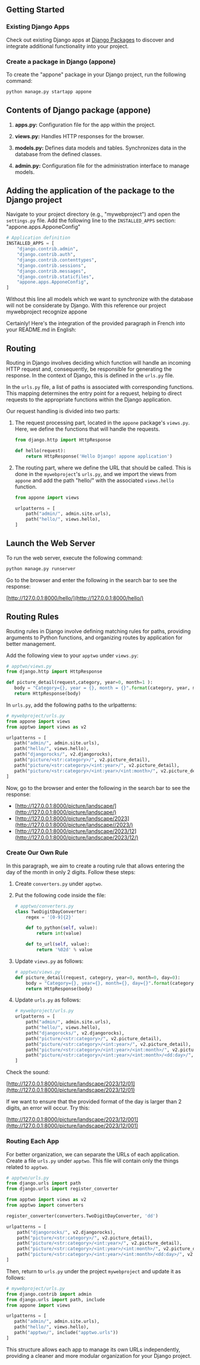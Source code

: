 ## Getting Started

### Existing Django Apps

Check out existing Django apps at [Django Packages](https://djangopackages.org/categories/apps/) to discover and integrate additional functionality into your project.


### Create a package in Django (appone)

To create the "appone" package in your Django project, run the following command:

```bash
python manage.py startapp appone
```

## Contents of Django package (appone)

1. **apps.py:** Configuration file for the app within the project.

2. **views.py:** Handles HTTP responses for the browser.

3. **models.py:** Defines data models and tables. Synchronizes data in the database from the defined classes.

4. **admin.py:** Configuration file for the administration interface to manage models.

## Adding the application of the package to the Django project

Navigate to your project directory (e.g., "mywebproject") and open the `settings.py` file. Add the following line to the `INSTALLED_APPS` section:
"appone.apps.ApponeConfig"
```python
# Application definition
INSTALLED_APPS = [
    "django.contrib.admin",
    "django.contrib.auth",
    "django.contrib.contenttypes",
    "django.contrib.sessions",
    "django.contrib.messages",
    "django.contrib.staticfiles",
    "appone.apps.ApponeConfig",
]
```
Without this line all models which we want to synchronize with the database will not be considerate by Django.
With this reference our project mywebproject recognize appone

Certainly! Here's the integration of the provided paragraph in French into your README.md in English:

## Routing

Routing in Django involves deciding which function will handle an incoming HTTP request and, consequently, be responsible for generating the response. In the context of Django, this is defined in the `urls.py` file.

In the `urls.py` file, a list of paths is associated with corresponding functions. This mapping determines the entry point for a request, helping to direct requests to the appropriate functions within the Django application.

Our request handling is divided into two parts:

1. The request processing part, located in the `appone` package's `views.py`. Here, we define the functions that will handle the requests.

   ```python
   from django.http import HttpResponse

   def hello(request):
       return HttpResponse('Hello Django! appone application')
   ```

2. The routing part, where we define the URL that should be called. This is done in the `mywebproject`'s `urls.py`, and we import the views from `appone` and add the path "hello/" with the associated `views.hello` function.

   ```python
   from appone import views

   urlpatterns = [
       path("admin/", admin.site.urls),
       path("hello/", views.hello),
   ]
   ```

## Launch the Web Server

To run the web server, execute the following command:

```bash
python manage.py runserver
```

Go to the browser and enter the following in the search bar to see the response:

[http://127.0.0.1:8000/hello/](http://127.0.0.1:8000/hello/)


## Routing Rules

Routing rules in Django involve defining matching rules for paths, 
providing arguments to Python functions, and organizing routes by application for better management.

Add the following view to your `apptwo` under `views.py`:

```python
# apptwo/views.py
from django.http import HttpResponse

def picture_detail(request,category, year=0, month=1 ):
   body = "Category={}, year = {}, month = {}".format(category, year, month )
   return HttpResponse(body)
```

In `urls.py`, add the following paths to the urlpatterns: 

```python
# mywebproject/urls.py
from appone import views
from apptwo import views as v2

urlpatterns = [
   path("admin/", admin.site.urls),
   path("hello/", views.hello),
   path("djangorocks/", v2.djangorocks),
   path("picture/<str:category>/", v2.picture_detail),
   path("picture/<str:category>/<int:year>/", v2.picture_detail),
   path("picture/<str:category>/<int:year>/<int:month>/", v2.picture_detail)
]
```

Now, go to the browser and enter the following in the search bar to see the response:

- [http://127.0.0.1:8000/picture/landscape/](http://127.0.0.1:8000/picture/landscape/)
- [http://127.0.0.1:8000/picture/landscape/2023](http://127.0.0.1:8000/picture/landscape//2023/)
- [http://127.0.0.1:8000/picture/landscape/2023/12](http://127.0.0.1:8000/picture/landscape/2023/12/)


### Create Our Own Rule

In this paragraph, we aim to create a routing rule that allows entering the day of the month in only 2 digits. Follow these steps:

1. Create `converters.py` under `apptwo`.
2. Put the following code inside the file:

    ```python
    # apptwo/converters.py
    class TwoDigitDayConverter:
        regex = '[0-9]{2}'

        def to_python(self, value):
            return int(value)

        def to_url(self, value):
            return '%02d' % value
    ```

3. Update `views.py` as follows:

    ```python
    # apptwo/views.py
    def picture_detail(request, category, year=0, month=0, day=0):
        body = "Category={}, year={}, month={}, day={}".format(category, year, month, day)
        return HttpResponse(body)
    ```

4. Update `urls.py` as follows:

    ```python
    # mywebproject/urls.py
    urlpatterns = [
        path("admin/", admin.site.urls),
        path("hello/", views.hello),
        path("djangorocks/", v2.djangorocks),
        path("picture/<str:category>/", v2.picture_detail),
        path("picture/<str:category>/<int:year>/", v2.picture_detail),
        path("picture/<str:category>/<int:year>/<int:month>/", v2.picture_detail),
        path("picture/<str:category>/<int:year>/<int:month>/<dd:day>/", v2.picture_detail),
    ]
    ```

Check the sound:

[http://127.0.0.1:8000/picture/landscape/2023/12/01](http://127.0.0.1:8000/picture/landscape/2023/12/01)

If we want to ensure that the provided format of the day is larger than 2 digits, an error will occur. Try this:

[http://127.0.0.1:8000/picture/landscape/2023/12/001](http://127.0.0.1:8000/picture/landscape/2023/12/001)


### Routing Each App

For better organization, we can separate the URLs of each application. Create a file `urls.py` under `apptwo`. This file will contain only the things related to `apptwo`.

```python
# apptwo/urls.py
from django.urls import path
from django.urls import register_converter

from apptwo import views as v2
from apptwo import converters

register_converter(converters.TwoDigitDayConverter, 'dd')

urlpatterns = [
    path("djangorocks/", v2.djangorocks),
    path("picture/<str:category>/", v2.picture_detail),
    path("picture/<str:category>/<int:year>/", v2.picture_detail),
    path("picture/<str:category>/<int:year>/<int:month>/", v2.picture_detail),
    path("picture/<str:category>/<int:year>/<int:month>/<dd:day>/", v2.picture_detail),
]
```

Then, return to `urls.py` under the project `mywebproject` and update it as follows:

```python
# mywebproject/urls.py
from django.contrib import admin
from django.urls import path, include
from appone import views

urlpatterns = [
   path("admin/", admin.site.urls),
   path("hello/", views.hello),
   path("apptwo/", include("apptwo.urls"))
]
```

This structure allows each app to manage its own URLs independently, providing a cleaner and more modular organization for your Django project.